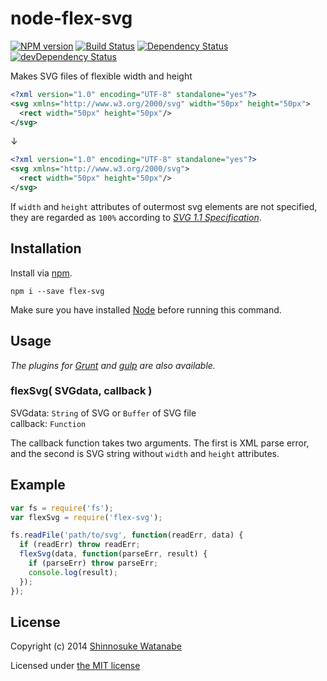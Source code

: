 # node-flex-svg

[![NPM version](https://badge.fury.io/js/flex-svg.png)](http://badge.fury.io/js/flex-svg)
[![Build Status](https://travis-ci.org/shinnn/node-flex-svg.png?branch=master)](https://travis-ci.org/shinnn/node-flex-svg)
[![Dependency Status](https://david-dm.org/shinnn/node-flex-svg.png)](https://david-dm.org/shinnn/node-flex-svg)
[![devDependency Status](https://david-dm.org/shinnn/node-flex-svg/dev-status.png)](https://david-dm.org/shinnn/node-flex-svg#info=devDependencies)

Makes SVG files of flexible width and height

```xml
<?xml version="1.0" encoding="UTF-8" standalone="yes"?>
<svg xmlns="http://www.w3.org/2000/svg" width="50px" height="50px">
  <rect width="50px" height="50px"/>
</svg>
```

↓

```xml
<?xml version="1.0" encoding="UTF-8" standalone="yes"?>
<svg xmlns="http://www.w3.org/2000/svg">
  <rect width="50px" height="50px"/>
</svg>
```

If `width` and `height` attributes of outermost svg elements are not specified, they are regarded as `100%` according to [*SVG 1.1 Specification*](http://www.w3.org/TR/SVG11/struct.html#SVGElementWidthAttribute).

## Installation

Install via [npm](https://npmjs.org/).

```
npm i --save flex-svg
```

Make sure you have installed [Node](http://nodejs.org/) before running this command.

## Usage

*The plugins for [Grunt](https://github.com/shinnn/grunt-flex-svg) and [gulp](https://github.com/shinnn/gulp-flex-svg) are also available.*

### flexSvg( SVGdata, callback )

SVGdata: `String` of SVG or `Buffer` of SVG file  
callback: `Function`

The callback function takes two arguments. The first is XML parse error, and the second is SVG string without `width` and `height` attributes.

## Example

```javascript
var fs = require('fs');
var flexSvg = require('flex-svg');

fs.readFile('path/to/svg', function(readErr, data) {
  if (readErr) throw readErr;
  flexSvg(data, function(parseErr, result) {
    if (parseErr) throw parseErr;
    console.log(result);
  });
});
```

## License

Copyright (c) 2014 [Shinnosuke Watanabe](https://github.com/shinnn)

Licensed under [the MIT license](./LICENSE)